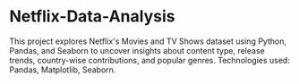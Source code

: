 # Netflix-Data-Analysis
This project explores Netflix's Movies and TV Shows dataset using Python, Pandas, and Seaborn to uncover insights about content type, release trends, country-wise contributions, and popular genres. Technologies used: Pandas, Matplotlib, Seaborn.
